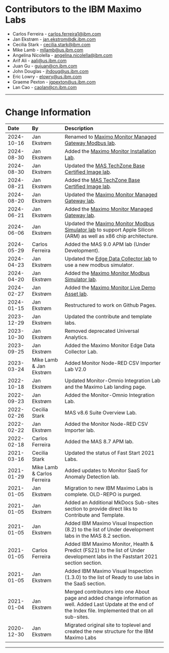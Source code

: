 # Contributors to the IBM Maximo Labs

- Carlos Ferreira - <carlos.ferreira1@ibm.com>
- Jan Ekstrøm - <jan.ekstrom@dk.ibm.com>
- Cecilia Stark - <cecilia.stark@ibm.com>
- Mike Lamb - <mllamb@us.ibm.com>
- Angelina Nicolella - <angelina.nicolella@ibm.com>
- Arif Ali - <aali@us.ibm.com>
- Juan Gu -  <gujuan@cn.ibm.com>
- John Douglas - <jhdoug@us.ibm.com>
- Eric Lowry - <elowry@us.ibm.com>
- Graeme Pexton - <jgpexton@us.ibm.com>
- Lan Cao - <caolan@cn.ibm.com>

---

# Change Information

|Date      |By             | Description                                                                            |
|:---------|:--------------|:---------------------------------------------------------------------------------------|
|2024-10-16|Jan Ekstrøm    |Renamed to [Maximo Monitor Managed Gateway Modbus lab](../monitor_managed_gw_modbus_9.0/).                  |
|2024-08-30|Jan Ekstrøm    |Added the [Maximo Monitor Installation Lab](../monitor_installation/).                  |
|2024-08-30|Jan Ekstrøm    |Updated the [MAS TechZone Base Certified Image lab](../mas_techzone_base/).             |
|2024-08-21|Jan Ekstrøm    |Added the [MAS TechZone Base Certified Image lab](../mas_techzone_base/).               |
|2024-08-20|Jan Ekstrøm    |Updated the [Maximo Monitor Managed Gateway lab](../monitor_managed_gateway_9.0/).      |
|2024-06-21|Jan Ekstrøm    |Added the [Maximo Monitor Managed Gateway lab](../monitor_managed_gateway_9.0/).        |
|2024-06-06|Jan Ekstrøm    |Updated the [Maximo Monitor Modbus Simulator lab](../monitor_modbus_simulator/) to support Apple Silicon (ARM) as well as x86 chip architecture.|
|2024-05-29|Carlos Ferreira|Added the MAS 9.0 APM lab (Under Development).                                          |
|2024-04-23|Jan Ekstrøm    |Updated the [Edge Data Collector lab](../edc_8.11) to use a new modbus simulator.       |
|2024-04-20|Jan Ekstrøm    |Added the [Maximo Monitor Modbus Simulator lab](../monitor_modbus_simulator/).          |
|2024-02-27|Jan Ekstrøm    |Added the [Maximo Monitor Live Demo Asset lab](../monitor_live_demo_asset/).            |
|2024-01-15|Jan Ekstrøm    |Restructured to work on Github Pages.                                                   |
|2023-12-29|Jan Ekstrøm    |Updated the contribute and template labs.                                               |
|2023-10-30|Jan Ekstrøm    |Removed deprecated Universal Analytics.                                                 |
|2023-09-25|Jan Ekstrøm    |Added the Maximo Monitor Edge Data Collector Lab.                                       |
|2023-03-24|Mike Lamb & Jan Ekstrøm|Added Monitor Node-RED CSV Importer Lab V2.0|
|2022-10-18|Jan Ekstrøm|Updated Monitor-Omnio Integration Lab and the Maximo Lab landing page.|
|2022-09-23|Jan Ekstrøm|Added the Monitor-Omnio Integration Lab.|
|2022-02-26|Cecilia Stark|MAS v8.6 Suite Overview Lab. |
|2022-02-22|Jan Ekstrøm|Added the Monitor Node-RED CSV Importer lab.|
|2022-02-18|Carlos Ferreira|Added the MAS 8.7 APM lab.|
|2021-03-16|Cecilia Stark|Updated the status of Fast Start 2021 Labs.|
|2021-01-29|Mike Lamb & Carlos Ferreira |Added updates to Monitor SaaS for Anomaly Detection lab. |
|2021-01-05|Jan Ekstrøm|Migration to new IBM Maximo Labs is complete. OLD-REPO is purged.|
|2021-01-05|Jan Ekstrøm|Added an Additional MkDocs Sub-sites section to provide direct liks to Contribute and Template.|
|2021-01-05|Jan Ekstrøm|Added IBM Maximo Visual Inspection (8.2) to the list of Under development labs in the MAS 8.2 section.|
|2021-01-05|Carlos Ferreira|Added IBM Maximo Monitor, Health & Predict (FS21) to the list of Under development labs in the Faststart 2021 section section.|
|2021-01-05|Jan Ekstrøm|Added IBM Maximo Visual Inspection (1.3.0) to the list of Ready to use labs in the SaaS section.|
|2021-01-04|Jan Ekstrøm|Merged contributors into one About page and added change information as well. Added Last Update at the end of the Index file. Implemented that on all sub-sites.|
|2020-12-30|Jan Ekstrøm|Migrated original site to toplevel and created the new structure for the IBM Maximo Labs |

---
